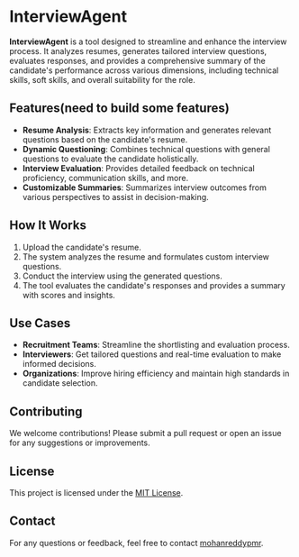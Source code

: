 # InterviewAgent

**InterviewAgent** is a tool designed to streamline and enhance the interview process. It analyzes resumes, generates tailored interview questions, evaluates responses, and provides a comprehensive summary of the candidate's performance across various dimensions, including technical skills, soft skills, and overall suitability for the role.

## Features(need to build some features)

- **Resume Analysis**: Extracts key information and generates relevant questions based on the candidate's resume.
- **Dynamic Questioning**: Combines technical questions with general questions to evaluate the candidate holistically.
- **Interview Evaluation**: Provides detailed feedback on technical proficiency, communication skills, and more.
- **Customizable Summaries**: Summarizes interview outcomes from various perspectives to assist in decision-making.

## How It Works

1. Upload the candidate's resume.
2. The system analyzes the resume and formulates custom interview questions.
3. Conduct the interview using the generated questions.
4. The tool evaluates the candidate's responses and provides a summary with scores and insights.

## Use Cases

- **Recruitment Teams**: Streamline the shortlisting and evaluation process.
- **Interviewers**: Get tailored questions and real-time evaluation to make informed decisions.
- **Organizations**: Improve hiring efficiency and maintain high standards in candidate selection.

## Contributing

We welcome contributions! Please submit a pull request or open an issue for any suggestions or improvements.

## License

This project is licensed under the [MIT License](LICENSE).

## Contact

For any questions or feedback, feel free to contact [mohanreddypmr](https://github.com/mohanreddypmr).
